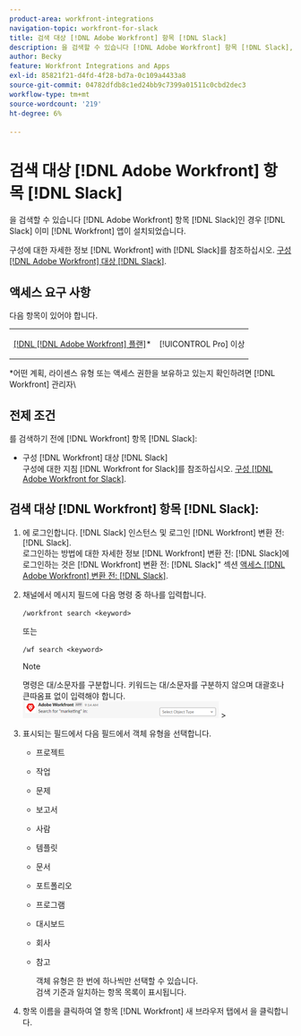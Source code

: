 ```yaml
---
product-area: workfront-integrations
navigation-topic: workfront-for-slack
title: 검색 대상 [!DNL Adobe Workfront] 항목 [!DNL Slack]
description: 을 검색할 수 있습니다 [!DNL Adobe Workfront] 항목 [!DNL Slack], if your instance of Slack has had the [!DNL Workfront] 앱이 설치되었습니다.
author: Becky
feature: Workfront Integrations and Apps
exl-id: 85821f21-d4fd-4f28-bd7a-0c109a4433a8
source-git-commit: 04782dfdb8c1ed24bb9c7399a01511c0cbd2dec3
workflow-type: tm+mt
source-wordcount: '219'
ht-degree: 6%

---
```


# 검색 대상 [!DNL Adobe Workfront] 항목 [!DNL Slack]

을 검색할 수 있습니다 [!DNL Adobe Workfront] 항목 [!DNL Slack]인 경우 [!DNL Slack] 이미 [!DNL Workfront] 앱이 설치되었습니다.

구성에 대한 자세한 정보 [!DNL Workfront] with [!DNL Slack]를 참조하십시오. [구성 [!DNL Adobe Workfront] 대상 [!DNL Slack]](../../workfront-integrations-and-apps/using-workfront-with-slack/configure-workfront-for-slack.md).

## 액세스 요구 사항

다음 항목이 있어야 합니다.

<table style="table-layout:auto"> 
 <col> 
 </col> 
 <col> 
 </col> 
 <tbody> 
  <tr> 
   <td role="rowheader"><a href="https://www.workfront.com/plans" target="_blank">[!DNL [!DNL Adobe Workfront] 플랜]</a>*</td> 
   <td> <p>[!UICONTROL Pro] 이상</p> </td> 
  </tr> 
 </tbody> 
</table>

&#42;어떤 계획, 라이센스 유형 또는 액세스 권한을 보유하고 있는지 확인하려면 [!DNL Workfront] 관리자\

## 전제 조건

를 검색하기 전에 [!DNL Workfront] 항목 [!DNL Slack]:

* 구성 [!DNL Workfront] 대상 [!DNL Slack]\
   구성에 대한 지침 [!DNL Workfront for Slack]를 참조하십시오. [구성 [!DNL Adobe Workfront for Slack]](../../workfront-integrations-and-apps/using-workfront-with-slack/configure-workfront-for-slack.md).

## 검색 대상 [!DNL Workfront] 항목 [!DNL Slack]:

1. 에 로그인합니다. [!DNL Slack] 인스턴스 및 로그인 [!DNL Workfront] 변환 전: [!DNL Slack].\
   로그인하는 방법에 대한 자세한 정보 [!DNL Workfront] 변환 전: [!DNL Slack]에 로그인하는 것은 [!DNL Workfront] 변환 전: [!DNL Slack]&quot; 섹션 [액세스 [!DNL Adobe Workfront] 변환 전: [!DNL Slack]](../../workfront-integrations-and-apps/using-workfront-with-slack/access-workfront-from-slack.md).

1. 채널에서 메시지 필드에 다음 명령 중 하나를 입력합니다.

   `/workfront search <keyword>`

   또는

   `/wf search <keyword>`

   >[!NOTE]
   >
   >명령은 대/소문자를 구분합니다. 키워드는 대/소문자를 구분하지 않으며 대괄호나 큰따옴표 없이 입력해야 합니다.\
   >![slack_search_result_select_object_box.png](assets/slack-search-result-select-object-box-350x30.png)   >

1. 표시되는 필드에서 다음 필드에서 객체 유형을 선택합니다.

   * 프로젝트
   * 작업
   * 문제
   * 보고서
   * 사람
   * 템플릿
   * 문서
   * 포트폴리오
   * 프로그램
   * 대시보드
   * 회사
   * 참고

      객체 유형은 한 번에 하나씩만 선택할 수 있습니다.\
      검색 기준과 일치하는 항목 목록이 표시됩니다.

1. 항목 이름을 클릭하여 열 항목 [!DNL Workfront] 새 브라우저 탭에서 을 클릭합니다.

